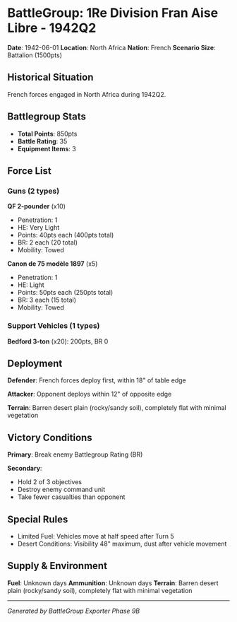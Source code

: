 # BattleGroup: 1Re Division Fran Aise Libre - 1942Q2

**Date**: 1942-06-01
**Location**: North Africa
**Nation**: French
**Scenario Size**: Battalion (1500pts)

## Historical Situation

French forces engaged in North Africa during 1942Q2.

## Battlegroup Stats

- **Total Points**: 850pts
- **Battle Rating**: 35
- **Equipment Items**: 3

## Force List

### Guns (2 types)

**QF 2-pounder** (x10)
- Penetration: 1
- HE: Very Light
- Points: 40pts each (400pts total)
- BR: 2 each (20 total)
- Mobility: Towed

**Canon de 75 modèle 1897** (x5)
- Penetration: 1
- HE: Light
- Points: 50pts each (250pts total)
- BR: 3 each (15 total)
- Mobility: Towed

### Support Vehicles (1 types)

**Bedford 3-ton** (x20): 200pts, BR 0

## Deployment

**Defender**: French forces deploy first, within 18" of table edge

**Attacker**: Opponent deploys within 12" of opposite edge

**Terrain**: Barren desert plain (rocky/sandy soil), completely flat with minimal vegetation

## Victory Conditions

**Primary**: Break enemy Battlegroup Rating (BR)

**Secondary**:
- Hold 2 of 3 objectives
- Destroy enemy command unit
- Take fewer casualties than opponent

## Special Rules

- Limited Fuel: Vehicles move at half speed after Turn 5
- Desert Conditions: Visibility 48" maximum, dust after vehicle movement

## Supply & Environment

**Fuel**: Unknown days
**Ammunition**: Unknown days
**Terrain**: Barren desert plain (rocky/sandy soil), completely flat with minimal vegetation

---

*Generated by BattleGroup Exporter Phase 9B*

